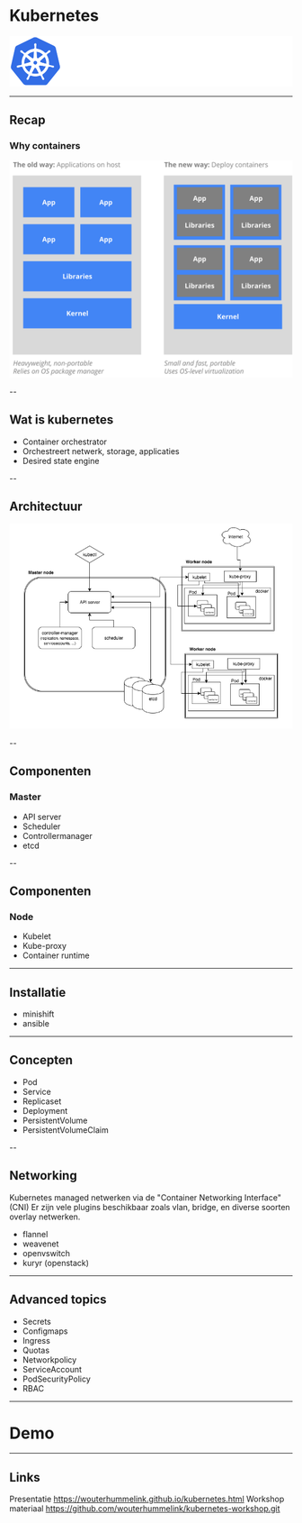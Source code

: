# Kubernetes

![Kubernetes Logo](images/kubernetes.svg) <!-- {_ height="40%" width="40% style="border-width: 0;"  } -->

---

## Recap 
### Why containers

![Why containers](images/why_containers.svg)

--

## Wat is kubernetes

* Container orchestrator
* Orchestreert netwerk, storage, applicaties
* Desired state engine

--

## Architectuur

![Kubernetes Architecture](images/kubernetes_architecture.png)

--

## Componenten
### Master
* API server
* Scheduler
* Controllermanager
* etcd

--

## Componenten
### Node
* Kubelet
* Kube-proxy
* Container runtime

---

## Installatie

* minishift
* ansible

---

## Concepten

* Pod
* Service
* Replicaset
* Deployment
* PersistentVolume
* PersistentVolumeClaim

--

## Networking

Kubernetes managed netwerken via de "Container Networking Interface" (CNI)
Er zijn vele plugins beschikbaar zoals vlan, bridge, en diverse soorten overlay netwerken.
* flannel
* weavenet
* openvswitch
* kuryr (openstack)

---

## Advanced topics
* Secrets
* Configmaps
* Ingress
* Quotas
* Networkpolicy
* ServiceAccount
* PodSecurityPolicy
* RBAC

---

# Demo

---

## Links

Presentatie https://wouterhummelink.github.io/kubernetes.html
Workshop materiaal https://github.com/wouterhummelink/kubernetes-workshop.git
